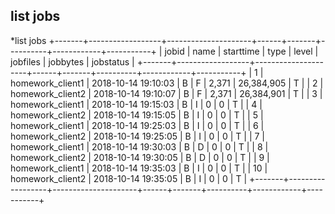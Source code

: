 ## list jobs
*list jobs
+-------+------------------+---------------------+------+-------+----------+------------+-----------+
| jobid | name             | starttime           | type | level | jobfiles | jobbytes   | jobstatus |
+-------+------------------+---------------------+------+-------+----------+------------+-----------+
|     1 | homework_client1 | 2018-10-14 19:10:03 | B    | F     |    2,371 | 26,384,905 | T         |
|     2 | homework_client2 | 2018-10-14 19:10:07 | B    | F     |    2,371 | 26,384,901 | T         |
|     3 | homework_client1 | 2018-10-14 19:15:03 | B    | I     |        0 |          0 | T         |
|     4 | homework_client2 | 2018-10-14 19:15:05 | B    | I     |        0 |          0 | T         |
|     5 | homework_client1 | 2018-10-14 19:25:03 | B    | I     |        0 |          0 | T         |
|     6 | homework_client2 | 2018-10-14 19:25:05 | B    | I     |        0 |          0 | T         |
|     7 | homework_client1 | 2018-10-14 19:30:03 | B    | D     |        0 |          0 | T         |
|     8 | homework_client2 | 2018-10-14 19:30:05 | B    | D     |        0 |          0 | T         |
|     9 | homework_client1 | 2018-10-14 19:35:03 | B    | I     |        0 |          0 | T         |
|    10 | homework_client2 | 2018-10-14 19:35:05 | B    | I     |        0 |          0 | T         |
+-------+------------------+---------------------+------+-------+----------+------------+-----------+

